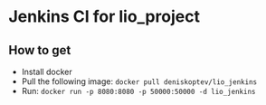 # Jenkins CI for lio_project

## How to get

* Install docker
* Pull the following image: `docker pull deniskoptev/lio_jenkins`
* Run: `docker run -p 8080:8080 -p 50000:50000 -d lio_jenkins`
